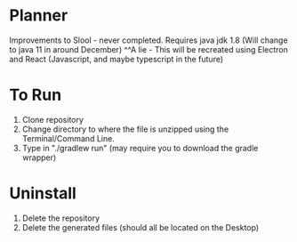 # Planner
Improvements to Slool - never completed.
Requires java jdk 1.8 (Will change to java 11 in around December)
^^A lie - This will be recreated using Electron and React (Javascript, and maybe typescript in the future)

# To Run  
1. Clone repository
2. Change directory to where the file is unzipped using the Terminal/Command Line.  
3. Type in "./gradlew run" (may require you to download the gradle wrapper)  

# Uninstall
1. Delete the repository
2. Delete the generated files (should all be located on the Desktop)
